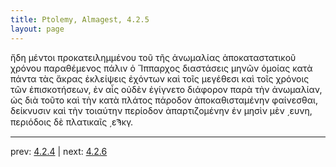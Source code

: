 ```yaml
---
title: Ptolemy, Almagest, 4.2.5
layout: page
---
```


ἤδη μέντοι προκατειλημμένου τοῦ τῆς ἀνωμαλίας ἀποκαταστατικοῦ χρόνου παραθέμενος πάλιν ὁ Ἵππαρχος διαστάσεις μηνῶν ὁμοίας κατὰ πάντα τὰς ἄκρας ἐκλείψεις ἐχόντων καὶ τοῖς μεγέθεσι καὶ τοῖς χρόνοις τῶν ἐπισκοτήσεων, ἐν αἷς οὐδὲν ἐγίγνετο διάφορον παρὰ τὴν ἀνωμαλίαν, ὡς διὰ τοῦτο καὶ τὴν κατὰ πλάτος πάροδον ἀποκαθισταμένην φαίνεσθαι, δείκνυσιν καὶ τὴν τοιαύτην περίοδον ἀπαρτιζομένην ἐν μησὶν μὲν ͵ευνη, περιόδοις δὲ πλατικαῖς ͵εϠκγ. 

---

prev: [4.2.4](../4.2.4/) | next: [4.2.6](../4.2.6/)

